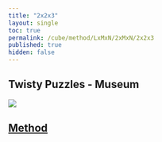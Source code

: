 ```yaml
---
title: "2x2x3"
layout: single
toc: true
permalink: /cube/method/LxMxN/2xMxN/2x2x3
published: true
hidden: false
---
```


<head>
  <base target="_blank">
</head>



## Twisty Puzzles - Museum

<a href="https://twistypuzzles.com/app/museum/museum_showitem.php?pkey=24">
  <img src="https://twistypuzzles.com/museum/large/00024-01.jpg">
</a>



## [Method](/cube/method/LxMxN/2xMxN/2x2x3_method)